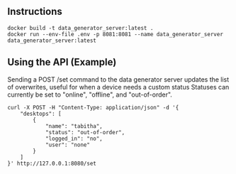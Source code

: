 ## Instructions

    docker build -t data_generator_server:latest .
    docker run --env-file .env -p 8081:8081 --name data_generator_server data_generator_server:latest

## Using the API (Example)
Sending a POST /set command to the data generator server updates the list of overwrites, useful for when a device needs a custom status
Statuses can currently be set to "online", "offline", and "out-of-order".

    curl -X POST -H "Content-Type: application/json" -d '{
        "desktops": [
            {
                "name": "tabitha",
                "status": "out-of-order",
                "logged_in": "no",
                "user": "none"
            }
        ]
    }' http://127.0.0.1:8080/set


